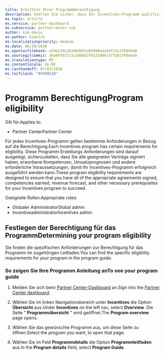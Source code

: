 ```yaml
---
title: Ermitteln Ihrer Programmberechtigung
description: Stellen Sie sicher, dass Ihr Incentives-Programm qualifiziert ist, damit Sie bezahlt werden können.
ms.topic: article
ms.service: partner-dashboard
ms.subservice: partnercenter-csp
author: kim-davis
ms.author: kimnich
ms.localizationpriority: medium
ms.date: 06/29/2020
ms.openlocfilehash: e29e134c162b0d0d2a05998a4a5df23c2f695da0
ms.sourcegitcommit: 36a60f672c1c3d6b63fd225d04c5ffa917694ae0
ms.translationtype: MT
ms.contentlocale: de-DE
ms.lasthandoff: 07/03/2020
ms.locfileid: "85949520"
---
```

# <a name="program-eligibility"></a><span data-ttu-id="b2c99-103">Programm Berechtigung</span><span class="sxs-lookup"><span data-stu-id="b2c99-103">Program eligibility</span></span>

<span data-ttu-id="b2c99-104">Gilt für:</span><span class="sxs-lookup"><span data-stu-id="b2c99-104">Applies to:</span></span>

- <span data-ttu-id="b2c99-105">Partner Center</span><span class="sxs-lookup"><span data-stu-id="b2c99-105">Partner Center</span></span>

<span data-ttu-id="b2c99-106">Für jedes Incentives-Programm gelten bestimmte Anforderungen in Bezug auf die Berechtigung.</span><span class="sxs-lookup"><span data-stu-id="b2c99-106">Each Incentives program has certain requirements for eligibility.</span></span> <span data-ttu-id="b2c99-107">Diese Programm Erstellungs Anforderungen sind darauf ausgelegt, sicherzustellen, dass Sie alle geeigneten Verträge signiert haben, erworbene Kompetenzen, Umsatzprognosen und andere erforderliche Voraussetzungen, damit Ihr Incentives-Programm erfolgreich ausgeführt werden kann.</span><span class="sxs-lookup"><span data-stu-id="b2c99-107">These program eligibility requirements are designed to ensure that you have all of the appropriate agreements signed, competencies earned, revenue forecast, and other necessary prerequisites for your Incentives program to succeed.</span></span>

<span data-ttu-id="b2c99-108">Geeignete Rollen:</span><span class="sxs-lookup"><span data-stu-id="b2c99-108">Appropriate roles:</span></span>

- <span data-ttu-id="b2c99-109">Globaler Administrator</span><span class="sxs-lookup"><span data-stu-id="b2c99-109">Global admin</span></span>
- <span data-ttu-id="b2c99-110">Incentiveadministrator</span><span class="sxs-lookup"><span data-stu-id="b2c99-110">Incentives admin</span></span>

## <a name="determining-your-program-eligibility"></a><span data-ttu-id="b2c99-111">Festlegen der Berechtigung für das Programm</span><span class="sxs-lookup"><span data-stu-id="b2c99-111">Determining your program eligibility</span></span>

<span data-ttu-id="b2c99-112">Sie finden die spezifischen Anforderungen zur Berechtigung für das Programm im zugehörigen Leitfaden.</span><span class="sxs-lookup"><span data-stu-id="b2c99-112">You can find the specific eligibility requirements for your program in the program guide.</span></span> 

### <a name="to-see-your-program-guide"></a><span data-ttu-id="b2c99-113">So zeigen Sie Ihre Programm Anleitung an</span><span class="sxs-lookup"><span data-stu-id="b2c99-113">To see your program guide</span></span>

1. <span data-ttu-id="b2c99-114">Melden Sie sich beim [Partner Center-Dashboard](https://partner.microsoft.com/dashboard/) an.</span><span class="sxs-lookup"><span data-stu-id="b2c99-114">Sign into the [Partner Center dashboard](https://partner.microsoft.com/dashboard/).</span></span>

2. <span data-ttu-id="b2c99-115">Wählen Sie im linken Navigationsbereich unter **Incentives** die Option **Übersicht** aus.</span><span class="sxs-lookup"><span data-stu-id="b2c99-115">Under **Incentives** on the left nav, select **Overview**.</span></span> <span data-ttu-id="b2c99-116">Die Seite " **Programmübersicht** " wird geöffnet.</span><span class="sxs-lookup"><span data-stu-id="b2c99-116">The **Program overview** page opens.</span></span>

3. <span data-ttu-id="b2c99-117">Wählen Sie das gewünschte Programm aus, um diese Seite zu öffnen.</span><span class="sxs-lookup"><span data-stu-id="b2c99-117">Select the program you want, to open that page.</span></span>

4. <span data-ttu-id="b2c99-118">Wählen Sie im Feld **Programmdetails** die Option **Programmleitfaden** aus.</span><span class="sxs-lookup"><span data-stu-id="b2c99-118">In the **Program details** field, select **Program Guide**.</span></span>
